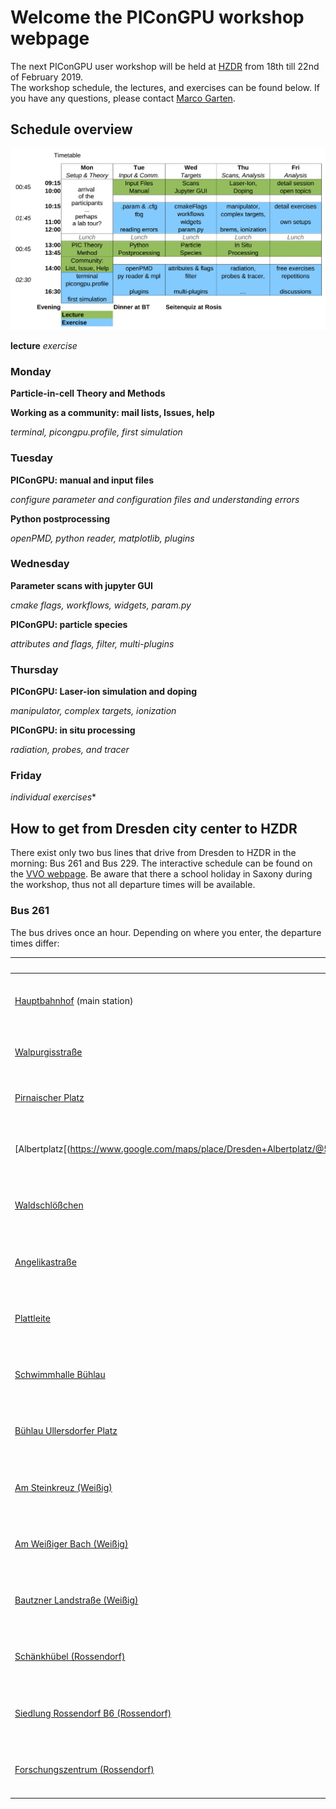 # Welcome the PIConGPU workshop webpage

The next PIConGPU user workshop will be held at [HZDR](https://www.hzdr.de) from 18th till 22nd of February 2019.  
The workshop schedule, the lectures, and exercises can be found below. If you have any questions, please contact [Marco Garten](mailto:m.garten@hzdr.de).

## Schedule overview

![schedule](/img/schedule.png)

**lecture**  *exercise*

### Monday 

**Particle-in-cell Theory and Methods**

**Working as a community: mail lists, Issues, help**

*terminal, picongpu.profile, first simulation*

### Tuesday

**PIConGPU: manual and input files**

*configure parameter and configuration files and understanding errors*

**Python postprocessing**

*openPMD, python reader, matplotlib, plugins*

### Wednesday

**Parameter scans with jupyter GUI**

*cmake flags, workflows, widgets, param.py*

**PIConGPU: particle species**

*attributes and flags, filter, multi-plugins*

### Thursday

**PIConGPU: Laser-ion simulation and doping**

*manipulator, complex targets, ionization*

**PIConGPU: in situ processing**

*radiation, probes, and tracer*

### Friday

*individual exercises** 

## How to get from Dresden city center to HZDR

There exist only two bus lines that drive from Dresden to HZDR in the morning: Bus 261 and Bus 229.
The interactive schedule can be found on the [VVO webpage](https://www.vvo-online.de/en/index.cshtml).
Be aware that there a school holiday in Saxony during the workshop, thus not all departure times will be available.

### Bus 261
The bus drives once an hour. Depending on where you enter, the departure times differ:

| Stop | Departure |
|------|-----------|
| [Hauptbahnhof](https://www.google.com/maps/place/Dresden+Hauptbahnhof/@51.0392879,13.7328118,17z/data=!4m13!1m7!3m6!1s0x4709cf3fe162dc7f:0x60e5b61002af9539!2sAlbertpl.,+Dresden!3b1!8m2!3d51.0634362!4d13.7459975!3m4!1s0x4709c58ad36f6dbf:0x645c7d686f635c34!8m2!3d51.0399296!4d13.7341902) (main station) | 07:10, 07:40, 08:08, 08:10, 09:15 |
| [Walpurgisstraße](https://www.google.com/maps/place/Dresden+Walpurgisstra%C3%9Fe/@51.042816,13.7351828,17z/data=!4m13!1m7!3m6!1s0x4709cf3fe162dc7f:0x60e5b61002af9539!2sAlbertpl.,+Dresden!3b1!8m2!3d51.0634362!4d13.7459975!3m4!1s0x4709cf5fc77b1e17:0xcc86940dc037e9a8!8m2!3d51.04355!4d13.7379762) | 07:12, 07:42, -, 08:12, 09:17 |
| [Pirnaischer Platz](https://www.google.com/maps/place/Dresden+Pirnaischer+Platz/@51.0498781,13.7443989,17z/data=!4m13!1m7!3m6!1s0x4709cf3fe162dc7f:0x60e5b61002af9539!2sAlbertpl.,+Dresden!3b1!8m2!3d51.0634362!4d13.7459975!3m4!1s0x4709cf5c9ae4960b:0xe627eedc87a90c66!8m2!3d51.0495721!4d13.7458887) | 07:15, 07:45, -, 08:15, 09:20 |
| [Albertplatz[(https://www.google.com/maps/place/Dresden+Albertplatz/@51.0620977,13.7440019,17z/data=!4m13!1m7!3m6!1s0x4709cf3fe162dc7f:0x60e5b61002af9539!2sAlbertpl.,+Dresden!3b1!8m2!3d51.0634362!4d13.7459975!3m4!1s0x4709cf4005648b39:0x8410ca27beec92a2!8m2!3d51.061517!4d13.7460389) | 07:20, 07:50, 08:18, 08:20, 09:25 | 
| [Waldschlößchen](https://www.google.com/maps/place/Dresden+Waldschl%C3%B6%C3%9Fchen/@51.066807,13.7749444,17z/data=!4m13!1m7!3m6!1s0x4709cf3fe162dc7f:0x60e5b61002af9539!2sAlbertpl.,+Dresden!3b1!8m2!3d51.0634362!4d13.7459975!3m4!1s0x4709cf32cb52353d:0x9f40bed383eaa72b!8m2!3d51.0673767!4d13.777748) | 07:24, 07:55, 08:23, 08:24, 09:30 |
| [Angelikastraße](https://www.google.com/maps/place/Dresden+Angelikastra%C3%9Fe/@51.0669014,13.7818324,17z/data=!4m13!1m7!3m6!1s0x4709cf3fe162dc7f:0x60e5b61002af9539!2sAlbertpl.,+Dresden!3b1!8m2!3d51.0634362!4d13.7459975!3m4!1s0x4709c8cde1a6d137:0xc338090b93507f0b!8m2!3d51.0669528!4d13.7850369) | 07:25, 07:56, 08:24, 08:25, 09:31 |
| [Plattleite](https://www.google.com/maps/place/Dresden+Plattleite/@51.0634746,13.820483,18z/data=!4m13!1m7!3m6!1s0x4709cf3fe162dc7f:0x60e5b61002af9539!2sAlbertpl.,+Dresden!3b1!8m2!3d51.0634362!4d13.7459975!3m4!1s0x4709c8faa778b9bb:0x43c0ba88c617c0c7!8m2!3d51.0636199!4d13.8220011) | 07:31, 08:01, 08:29, 08:31, 09:36 |
| [Schwimmhalle Bühlau](https://www.google.com/maps/place/Dresden+Schwimmhalle+B%C3%BChlau/@51.0620013,13.8365762,18z/data=!4m13!1m7!3m6!1s0x4709cf3fe162dc7f:0x60e5b61002af9539!2sAlbertpl.,+Dresden!3b1!8m2!3d51.0634362!4d13.7459975!3m4!1s0x4709c85777fec9e3:0x3f3b41e04588417a!8m2!3d51.0622507!4d13.8388386) | 07:34, 08:03, 08:31, 08:34, 09:38 |
| [Bühlau Ullersdorfer Platz](https://www.google.com/maps/place/Dresden+B%C3%BChlau+Ullersdorfer+Platz/@51.0618901,13.8527607,18z/data=!4m13!1m7!3m6!1s0x4709cf3fe162dc7f:0x60e5b61002af9539!2sAlbertpl.,+Dresden!3b1!8m2!3d51.0634362!4d13.7459975!3m4!1s0x4709c84faa0475f9:0xe0e2a9f9a3382365!8m2!3d51.062083!4d13.8533581) | 07:37, 08:05, 08:33, 08:37, 09:40 |
| [Am Steinkreuz (Weißig)](https://www.google.com/maps/place/Wei%C3%9Fig+Am+Steinkreuz/@51.0600088,13.8762729,18z/data=!4m13!1m7!3m6!1s0x4709cf3fe162dc7f:0x60e5b61002af9539!2sAlbertpl.,+Dresden!3b1!8m2!3d51.0634362!4d13.7459975!3m4!1s0x4709c831c926cf85:0x3e04a95a2ea20105!8m2!3d51.0600268!4d13.8774671) | 07:39, 08:07, 08:35, 08:39, 09:42 |
| [Am Weißiger Bach (Weißig)](https://www.google.com/maps/place/Wei%C3%9Fig+Am+Wei%C3%9Figer+Bach/@51.0613574,13.8843786,18z/data=!4m13!1m7!3m6!1s0x4709cf3fe162dc7f:0x60e5b61002af9539!2sAlbertpl.,+Dresden!3b1!8m2!3d51.0634362!4d13.7459975!3m4!1s0x4709c82c10225f3b:0xd39b1542b94803d1!8m2!3d51.0620333!4d13.8862936) | 07:41, 08:08, 08:36, 08:41, 09:43 |
| [Bautzner Landstraße (Weißig)](https://www.google.com/maps/place/Wei%C3%9Fig+Bautzner+Landstr/@51.0609292,13.9162164,18z/data=!4m13!1m7!3m6!1s0x4709cf3fe162dc7f:0x60e5b61002af9539!2sAlbertpl.,+Dresden!3b1!8m2!3d51.0634362!4d13.7459975!3m4!1s0x4709b7cb12c5f2df:0x930b4c815caae225!8m2!3d51.0607348!4d13.9185385) | 07:44, 08:11, 08:39, 08:44, 09:46 |
| [Schänkhübel (Rossendorf)](https://www.google.com/maps/place/Rossendorf+Sch%C3%A4nkh%C3%BCbel/@51.0631307,13.9326798,18z/data=!4m13!1m7!3m6!1s0x4709cf3fe162dc7f:0x60e5b61002af9539!2sAlbertpl.,+Dresden!3b1!8m2!3d51.0634362!4d13.7459975!3m4!1s0x4709b64c7d5135e9:0xd4a861977a5bddc!8m2!3d51.0634745!4d13.9339451) | 07:45, 08:13, 08:41, 08:45, 09:48 |
| [Siedlung Rossendorf B6 (Rossendorf)](https://www.google.com/maps/place/Siedlung+Rossendorf+B+6/@51.0639533,13.9406781,18z/data=!4m13!1m7!3m6!1s0x4709cf3fe162dc7f:0x60e5b61002af9539!2sAlbertpl.,+Dresden!3b1!8m2!3d51.0634362!4d13.7459975!3m4!1s0x4709b652153bc67d:0x46ffa63e47c60ec1!8m2!3d51.0637565!4d13.9424316) | 07:46, 08:15, 08:43, 08:46, 09:50 |
| [Forschungszentrum (Rossendorf)](https://www.google.com/maps/place/Rossendorf+Forschungszentrum/@51.0637713,13.9475607,18z/data=!4m13!1m7!3m6!1s0x4709cf3fe162dc7f:0x60e5b61002af9539!2sAlbertpl.,+Dresden!3b1!8m2!3d51.0634362!4d13.7459975!3m4!1s0x4709b65403ea3235:0x4d59d84f334c6588!8m2!3d51.0639663!4d13.948718) | 07:47, 08:16, 08:44, 08:47, 09:51 |



